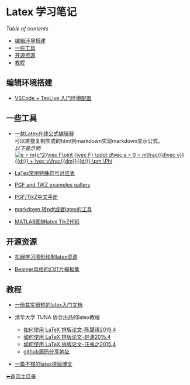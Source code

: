 # Latex 学习笔记

*Table of contents*
* [编辑环境搭建](#编辑环境搭建)
* [一些工具](#一些工具)
* [开源资源](#开源资源)
* [教程](#教程)

## 编辑环境搭建
* [VSCode + TexLive 入门环境配置](https://blog.csdn.net/npe_ml/article/details/82912570)

## 一些工具
* [一款Latex在线公式编辑器](https://www.codecogs.com/eqnedit.php)  
可以直接复制生成的html到markdown实现markdown显示公式。   
 *以下是示例*   
<a href="https://www.codecogs.com/eqnedit.php?latex=e&space;=&space;m{c^2}\vec&space;F\oint&space;{\vec&space;F}&space;\cdot&space;d\vec&space;s&space;=&space;0&space;=&space;m\frac{{d\vec&space;v}}{{dt}}&space;&plus;&space;\vec&space;v\frac{{dm}}{{dt}}&space;\pm&space;\Phi" target="_blank"><img src="https://latex.codecogs.com/gif.latex?e&space;=&space;m{c^2}\vec&space;F\oint&space;{\vec&space;F}&space;\cdot&space;d\vec&space;s&space;=&space;0&space;=&space;m\frac{{d\vec&space;v}}{{dt}}&space;&plus;&space;\vec&space;v\frac{{dm}}{{dt}}&space;\pm&space;\Phi" title="e = m{c^2}\vec F\oint {\vec F} \cdot d\vec s = 0 = m\frac{{d\vec v}}{{dt}} + \vec v\frac{{dm}}{{dt}} \pm \Phi" /></a>

* [LaTex常用特殊符号对应表](https://blog.csdn.net/caiandyong/article/details/53351737) 

* [PGF and TiKZ examples gallery](http://www.texample.net/tikz/examples/)

* [PGF/TikZ中文手册](https://github.com/Hansimov/pgfmanual-zh)

* [markdown 转pdf或者latex的工具](https://github.com/Wandmalfarbe/pandoc-latex-template)

* [MATLAB图转latex TikZ代码](https://github.com/matlab2tikz/matlab2tikz)

## 开源资源

* [机器学习图形绘制latex资源](https://github.com/xinychen/awesome-latex-drawing)

* [Beamer风格的幻灯片模板集](https://github.com/wzpan/BeamerStyleSlides)

## 教程  

* [一份其实很短的latex入门文档](https://liam.page/2014/09/08/latex-introduction/)
* 清华大学 TUNA 协会出品的latex教程
  - [如何使用 LaTeX 排版论文-陈晟祺2019.4](https://github.com/tuna/thulib-latex-talk)  
  - [如何使用 LaTeX 排版论文-赵涛2015.4](https://tuna.moe/assets/slides/latex-talk-v1.1.pdf)  
  - [如何使用 LaTeX 排版论文-汪彧之2015.4](https://tuna.moe/assets/slides/latex-talk-v2.0.pdf)  
  - [github源码分享地址](https://github.com/tuna/thulib-latex-talk)

* [一篇不错的latex排版博文](https://www.cnblogs.com/jingwhale/p/4250296.html)

[:arrow_left:返回主目录](../README.md)
